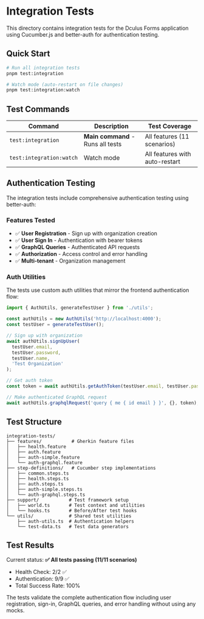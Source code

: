 # Integration Tests

This directory contains integration tests for the Dculus Forms application using Cucumber.js and better-auth for authentication testing.

## Quick Start

```bash
# Run all integration tests
pnpm test:integration

# Watch mode (auto-restart on file changes)
pnpm test:integration:watch
```

## Test Commands

| Command | Description | Test Coverage |
|---------|-------------|---------------|
| `test:integration` | **Main command** - Runs all tests | All features (11 scenarios) |
| `test:integration:watch` | Watch mode | All features with auto-restart |

## Authentication Testing

The integration tests include comprehensive authentication testing using better-auth:

### Features Tested
- ✅ **User Registration** - Sign up with organization creation
- ✅ **User Sign In** - Authentication with bearer tokens  
- ✅ **GraphQL Queries** - Authenticated API requests
- ✅ **Authorization** - Access control and error handling
- ✅ **Multi-tenant** - Organization management

### Auth Utilities
The tests use custom auth utilities that mirror the frontend authentication flow:

```typescript
import { AuthUtils, generateTestUser } from './utils';

const authUtils = new AuthUtils('http://localhost:4000');
const testUser = generateTestUser();

// Sign up with organization
await authUtils.signUpUser(
  testUser.email, 
  testUser.password, 
  testUser.name, 
  'Test Organization'
);

// Get auth token  
const token = await authUtils.getAuthToken(testUser.email, testUser.password);

// Make authenticated GraphQL request
await authUtils.graphqlRequest('query { me { id email } }', {}, token);
```

## Test Structure

```
integration-tests/
├── features/           # Gherkin feature files
│   ├── health.feature
│   ├── auth.feature
│   ├── auth-simple.feature
│   └── auth-graphql.feature
├── step-definitions/   # Cucumber step implementations
│   ├── common.steps.ts
│   ├── health.steps.ts
│   ├── auth.steps.ts
│   ├── auth-simple.steps.ts
│   └── auth-graphql.steps.ts
├── support/           # Test framework setup
│   ├── world.ts       # Test context and utilities
│   └── hooks.ts       # Before/After test hooks
└── utils/             # Shared test utilities
    ├── auth-utils.ts  # Authentication helpers
    └── test-data.ts   # Test data generators
```

## Test Results

Current status: **✅ All tests passing (11/11 scenarios)**

- Health Check: 2/2 ✅  
- Authentication: 9/9 ✅
- Total Success Rate: 100%

The tests validate the complete authentication flow including user registration, sign-in, GraphQL queries, and error handling without using any mocks.